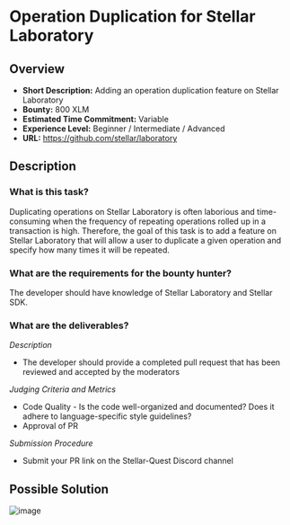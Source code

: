 
# Operation Duplication for Stellar Laboratory

## Overview
  * **Short Description:** Adding an operation duplication feature on Stellar Laboratory
  * **Bounty:** 800 XLM
  *	**Estimated Time Commitment:** Variable
  * **Experience Level:** Beginner / Intermediate / Advanced
  * **URL:** https://github.com/stellar/laboratory

## Description

### What is this task?

Duplicating operations on Stellar Laboratory is often laborious and time-consuming when the frequency of repeating operations rolled up in a transaction is high. 
Therefore, the goal of this task is to add a feature on Stellar Laboratory that will allow a user to duplicate a given operation and specify how many times it will be repeated.

### What are the requirements for the bounty hunter?

The developer should have knowledge of Stellar Laboratory and Stellar SDK.

### What are the deliverables?

 *Description* 
  * The developer should provide a completed pull request that has been reviewed and accepted by the moderators

 *Judging Criteria and Metrics* <br>
  * Code Quality - Is the code well-organized and documented? Does it adhere to language-specific style guidelines?
  * Approval of PR
  
 *Submission Procedure* <br>
  * Submit your PR link on the Stellar-Quest Discord channel

## Possible Solution

![image](https://user-images.githubusercontent.com/73634107/126083722-86a89a1a-93f3-4efb-bb7a-3bd90ec53b5f.png)
